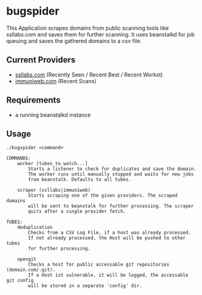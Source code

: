 # bugspider

This Application scrapes domains from public scanning tools like ssllabs.com and saves them for further scanning. It uses beanstalkd for job queuing and saves the gathered domains to a csv file.

## Current Providers

- [ssllabs.com](https://www.ssllabs.com) (Recently Seen / Recent Best / Recent Workst)
- [immuniweb.com](https://www.immuniweb.com/websec/#latest) (Recent Scans)

## Requirements

- a running beanstalkd instance

## Usage

```
./bugspider <command>

COMMANDS:
    worker [tubes_to_watch...]
        Starts a listener to check for duplicates and save the domain.
        The worker runs until manually stopped and waits for new jobs
        from beanstalk. Defaults to all tubes.

    scraper (ssllabs|immuniweb)
        Starts scraping one of the given providers. The scraped domains
        will be sent to beanstalk for further processing. The scraper
        quits after a single provider fetch.

TUBES:
    deduplication
        Checks from a CSV Log File, if a host was already processed.
        If not already processed, the Host will be pushed to other tubes
        for further processing.

    opengit
        Checks a host for public accessable git repositories (domain.com/.git).
        If a Host ist vulnerable, it will be logged, the accessable git config
        will be stored in a separate 'config' dir.

```
